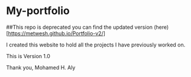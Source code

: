 # My-portfolio

##This repo is deprecated you can find the updated version (here)[https://metwesh.github.io/Portfolio-v2/]

I created this website to hold all the projects I have previously worked on.

This is Version 1.0

Thank you,
Mohamed H. Aly
